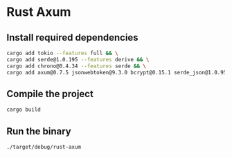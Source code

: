 # Rust Axum

## Install required dependencies

```bash
cargo add tokio --features full && \
cargo add serde@1.0.195 --features derive && \
cargo add chrono@0.4.34 --features serde && \
cargo add axum@0.7.5 jsonwebtoken@9.3.0 bcrypt@0.15.1 serde_json@1.0.95
```

## Compile the project

```bash
cargo build
```

## Run the binary

```bash
./target/debug/rust-axum
```